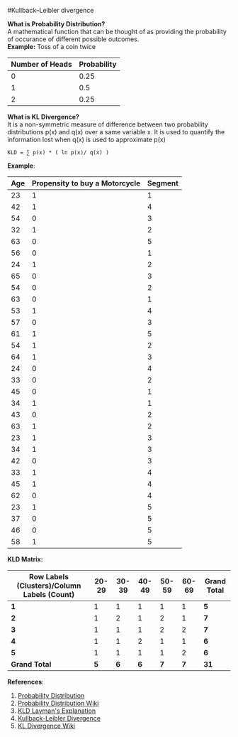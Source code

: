 #Kullback–Leibler divergence


**What is Probability Distribution?**<br>
A mathematical function that can be thought of as providing the probability of occurance of different possible outcomes.<br>
**Example:** Toss of a coin twice<br>

| Number of Heads  | Probability |
| ------------- | ------------- |
| 0  | 0.25  |
| 1  | 0.5   |
| 2  | 0.25  |


**What is KL Divergence?**<br>
It is a non-symmetric measure of difference between two probability distributions p(x) and q(x) over a same variable x. It is used to quantify 
the information lost when q(x) is used to approximate p(x)

```
KLD = ∑ p(x) * ( ln p(x)/ q(x) )
```
**Example**:<br>

| Age  | Propensity to buy a Motorcycle | Segment |
| ------------- | ------------- | ------------- |
| 23 | 1 | 1 |
| 42 | 1 | 4 |
| 54 | 0 | 3 |
| 32 | 1 | 2 |
| 63 | 0 | 5 |
| 56 | 0 | 1 |
| 24 | 1 | 2 |
| 65 | 0 | 3 |
| 54 | 0 | 2 |
| 63 | 0 | 1 |
| 53 | 1 | 4 |
| 57 | 0 | 3 |
| 61 | 1 | 5 |
| 54 | 1 | 2 |
| 64 | 1 | 3 |
| 24 | 0 | 4 |
| 33 | 0 | 2 |
| 45 | 0 | 1 |
| 34 | 1 | 1 |
| 43 | 0 | 2 |
| 63 | 1 | 2 |
| 23 | 1 | 3 |
| 34 | 1 | 3 |
| 42 | 0 | 3 |
| 33 | 1 | 4 |
| 45 | 1 | 4 |
| 62 | 0 | 4 |
| 23 | 1 | 5 |
| 37 | 0 | 5 |
| 46 | 0 | 5 |
| 58 | 1 | 5 |

**KLD Matrix:**<br>

| Row Labels (Clusters)/Column Labels (Count) | 20-29 |	30-39 |	40-49	 | 50-59 | 60-69 | Grand Total |
| -------------------------|-------|--------|--------| -------| -------| -------| 
| **1** |	1 |	1 |	1 | 1 |	1 | **5** |
| **2** |	1 |	2 |	1 |	2 |	1 |	**7** |
| **3** |	1 |	1 |	1 |	2 |	2 |	**7** |
| **4** |	1 |	1 |	2 |	1 |	1 |	**6** |
| **5**	| 1	| 1 |	1 |	1 |	2 |	**6** |
| **Grand Total** |	**5** |	**6** |	**6** |	**7** |	**7** |	**31** |

**References**:<br>
1. [Probability Distribution](http://stattrek.com/probability-distributions/probability-distribution.aspx)<br>
2. [Probability Distribution Wiki](https://en.wikipedia.org/wiki/Probability_distribution)<br>
3. [KLD Layman's Explanation](https://www.quora.com/What-is-a-good-laymans-explanation-for-the-Kullback-Leibler-Divergence)<br>
4. [Kullback-Leibler Divergence](http://web.engr.illinois.edu/~hanj/cs412/bk3/KL-divergence.pdf)<br>
5. [KL Divergence Wiki](https://en.wikipedia.org/wiki/Kullback%E2%80%93Leibler_divergence)<br>
